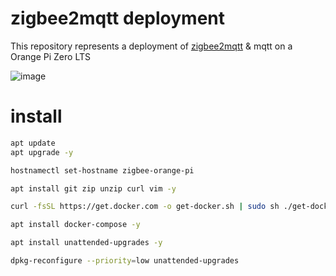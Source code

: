 # zigbee2mqtt deployment

This repository represents a deployment of [zigbee2mqtt](https://www.zigbee2mqtt.io/) & mqtt on a Orange Pi Zero LTS

![image](https://user-images.githubusercontent.com/319498/109385440-bdafe100-78eb-11eb-8f8e-38ec95ad9293.png)


# install

```bash
apt update
apt upgrade -y

hostnamectl set-hostname zigbee-orange-pi

apt install git zip unzip curl vim -y

curl -fsSL https://get.docker.com -o get-docker.sh | sudo sh ./get-docker.sh

apt install docker-compose -y

apt install unattended-upgrades -y

dpkg-reconfigure --priority=low unattended-upgrades
```
